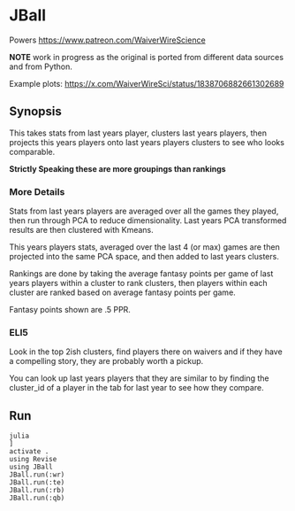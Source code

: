 # JBall

Powers https://www.patreon.com/WaiverWireScience

**NOTE** work in progress as the original is ported from different data sources and from Python. 

Example plots: https://x.com/WaiverWireSci/status/1838706882661302689

## Synopsis

This takes stats from last years player, clusters last years players, then projects this years players onto last years players clusters to see who looks comparable.

**Strictly Speaking these are more groupings than rankings**

### More Details

Stats from last years players are averaged over all the games they played, then run through PCA to reduce dimensionality. Last years PCA transformed results are then clustered with Kmeans.

This years players stats, averaged over the last 4 (or max) games are then projected into the same PCA space, and then added to last years clusters.

Rankings are done by taking the average fantasy points per game of last years players within a cluster to rank clusters, then players within each cluster are ranked based on average fantasy points per game.

Fantasy points shown are .5 PPR.

### ELI5

Look in the top 2ish clusters, find players there on waivers and if they have a compelling story, they are probably worth a pickup.

You can look up last years players that they are similar to by finding the cluster_id of a player in the tab for last year to see how they compare.

## Run

```
julia
]
activate .
using Revise
using JBall
JBall.run(:wr)
JBall.run(:te)
JBall.run(:rb)
JBall.run(:qb)
```